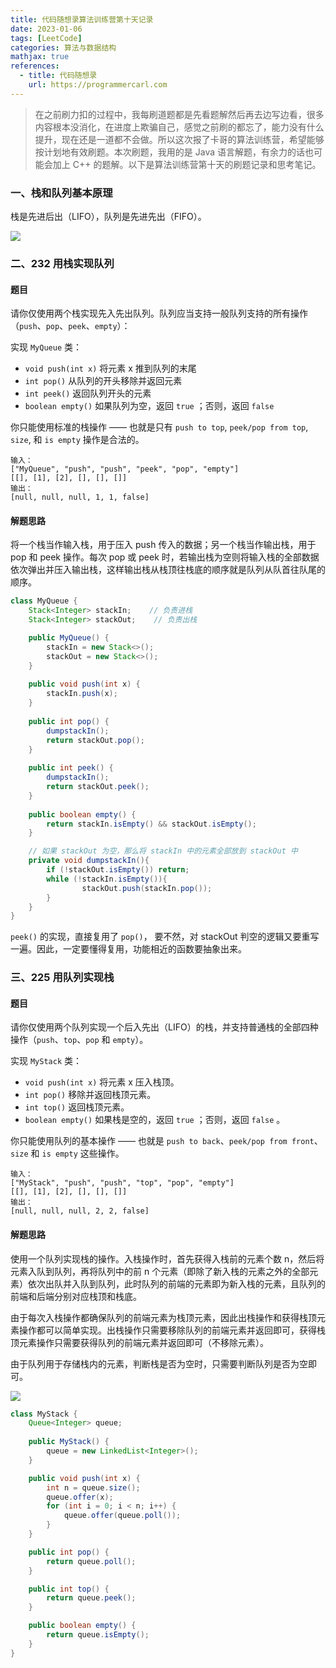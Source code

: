 ```yaml
---
title: 代码随想录算法训练营第十天记录
date: 2023-01-06
tags: [LeetCode]
categories: 算法与数据结构
mathjax: true
references:
  - title: 代码随想录
    url: https://programmercarl.com
---
```


> 在之前刷力扣的过程中，我每刷道题都是先看题解然后再去边写边看，很多内容根本没消化，在进度上欺骗自己，感觉之前刷的都忘了，能力没有什么提升，现在还是一道都不会做。所以这次报了卡哥的算法训练营，希望能够按计划地有效刷题。本次刷题，我用的是 Java 语言解题，有余力的话也可能会加上 C++ 的题解。以下是算法训练营第十天的刷题记录和思考笔记。

<!--more-->

### 一、栈和队列基本原理

栈是先进后出（LIFO），队列是先进先出（FIFO）。

![](https://blog.zhuangzhihao.top/img/卡哥训练营15.png)

### 二、232 用栈实现队列

#### 题目

请你仅使用两个栈实现先入先出队列。队列应当支持一般队列支持的所有操作（`push`、`pop`、`peek`、`empty`）：

实现 `MyQueue` 类：

-   `void push(int x)` 将元素 x 推到队列的末尾
-   `int pop()` 从队列的开头移除并返回元素
-   `int peek()` 返回队列开头的元素
-   `boolean empty()` 如果队列为空，返回 `true` ；否则，返回 `false`

你只能使用标准的栈操作 —— 也就是只有 `push to top`, `peek/pop from top`, `size`, 和 `is empty` 操作是合法的。

```
输入：
["MyQueue", "push", "push", "peek", "pop", "empty"]
[[], [1], [2], [], [], []]
输出：
[null, null, null, 1, 1, false]
```

#### 解题思路

将一个栈当作输入栈，用于压入 push 传入的数据；另一个栈当作输出栈，用于 pop 和 peek 操作。每次 pop 或 peek 时，若输出栈为空则将输入栈的全部数据依次弹出并压入输出栈，这样输出栈从栈顶往栈底的顺序就是队列从队首往队尾的顺序。

```java
class MyQueue {
    Stack<Integer> stackIn;    // 负责进栈
    Stack<Integer> stackOut;    // 负责出栈

    public MyQueue() {
        stackIn = new Stack<>();    
        stackOut = new Stack<>(); 
    }
    
    public void push(int x) {
        stackIn.push(x);
    }
    
    public int pop() {    
        dumpstackIn();
        return stackOut.pop();
    }
    
    public int peek() {
        dumpstackIn();
        return stackOut.peek();
    }
    
    public boolean empty() {
        return stackIn.isEmpty() && stackOut.isEmpty();
    }

    // 如果 stackOut 为空，那么将 stackIn 中的元素全部放到 stackOut 中
    private void dumpstackIn(){
        if (!stackOut.isEmpty()) return; 
        while (!stackIn.isEmpty()){
                stackOut.push(stackIn.pop());
        }
    }
}
```

`peek()` 的实现，直接复用了 `pop()`， 要不然，对 stackOut 判空的逻辑又要重写一遍。因此，一定要懂得复用，功能相近的函数要抽象出来。

### 三、225 用队列实现栈

#### 题目

请你仅使用两个队列实现一个后入先出（LIFO）的栈，并支持普通栈的全部四种操作（`push`、`top`、`pop` 和 `empty`）。

实现 `MyStack` 类：

-   `void push(int x)` 将元素 x 压入栈顶。
-   `int pop()` 移除并返回栈顶元素。
-   `int top()` 返回栈顶元素。
-   `boolean empty()` 如果栈是空的，返回 `true` ；否则，返回 `false` 。

你只能使用队列的基本操作 —— 也就是 `push to back`、`peek/pop from front`、`size` 和 `is empty` 这些操作。

```
输入：
["MyStack", "push", "push", "top", "pop", "empty"]
[[], [1], [2], [], [], []]
输出：
[null, null, null, 2, 2, false]
```

#### 解题思路

使用一个队列实现栈的操作。入栈操作时，首先获得入栈前的元素个数 n，然后将元素入队到队列，再将队列中的前 n 个元素（即除了新入栈的元素之外的全部元素）依次出队并入队到队列，此时队列的前端的元素即为新入栈的元素，且队列的前端和后端分别对应栈顶和栈底。

由于每次入栈操作都确保队列的前端元素为栈顶元素，因此出栈操作和获得栈顶元素操作都可以简单实现。出栈操作只需要移除队列的前端元素并返回即可，获得栈顶元素操作只需要获得队列的前端元素并返回即可（不移除元素）。

由于队列用于存储栈内的元素，判断栈是否为空时，只需要判断队列是否为空即可。

![](https://assets.leetcode-cn.com/solution-static/225/225_fig2.gif)

```java
class MyStack {
    Queue<Integer> queue;
    
    public MyStack() {
        queue = new LinkedList<Integer>();
    }

    public void push(int x) {
        int n = queue.size();
        queue.offer(x);
        for (int i = 0; i < n; i++) {
            queue.offer(queue.poll());
        }
    }

    public int pop() {
        return queue.poll();
    }

    public int top() {
        return queue.peek();
    }

    public boolean empty() {
        return queue.isEmpty();
    }
}
```

